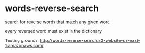 # words-reverse-search
search for reverse words that match any given word

every reversed word must exist in the dictionary

Testing grounds:
http://words-reverse-search.s3-website-us-east-1.amazonaws.com/